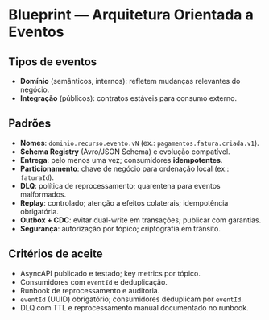 # Blueprint — Arquitetura Orientada a Eventos

## Tipos de eventos
- **Domínio** (semânticos, internos): refletem mudanças relevantes do negócio.
- **Integração** (públicos): contratos estáveis para consumo externo.

## Padrões
- **Nomes**: `dominio.recurso.evento.vN` (ex.: `pagamentos.fatura.criada.v1`).
- **Schema Registry** (Avro/JSON Schema) e evolução compatível.
- **Entrega**: pelo menos uma vez; consumidores **idempotentes**.
- **Particionamento**: chave de negócio para ordenação local (ex.: `faturaId`).
- **DLQ**: política de reprocessamento; quarentena para eventos malformados.
- **Replay**: controlado; atenção a efeitos colaterais; idempotência obrigatória.
- **Outbox + CDC**: evitar dual-write em transações; publicar com garantias.
- **Segurança**: autorização por tópico; criptografia em trânsito.

## Critérios de aceite
- AsyncAPI publicado e testado; key metrics por tópico.
- Consumidores com `eventId` e deduplicação.
- Runbook de reprocessamento e auditoria.
- `eventId` (UUID) obrigatório; consumidores deduplicam por `eventId`.
- DLQ com TTL e reprocessamento manual documentado no runbook.
